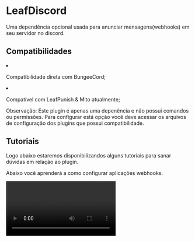 # LeafDiscord
<secondary-label ref="gratuita"/>

<p>Uma dependência opcional usada para anunciar mensagens(webhooks) em seu servidor no discord.</p>

## Compatibilidades

<list>
    <li>
        <p>Compatibilidade direta com BungeeCord;</p>
    </li>
    <li>
        <p>Compatível com LeafPunish & Mito atualmente;</p>
    </li>
</list>

<tip>
    <p><control>Observação:</control> Este plugin é apenas uma depenência e não possui comandos ou permissões. Para configurar está opção você deve acessar os arquivos de configuração dos plugins que possui compatibilidade.</p>
</tip>

## Tutoriais

<p>Logo abaixo estaremos disponibilizandos alguns tutoriais para sanar dúvidas em relação ao plugin.</p>

<chapter title="Clique aqui" collapsible="true">
    <deflist>
        <def title="Como usar LeafDiscord?">
            <p>Abaixo você aprenderá a como configurar aplicações webhooks.</p>
            <video src="https://www.youtube.com/watch?v=zVm-nnQJII4"/>
        </def>
    </deflist>
</chapter>

<seealso title="Veja mais sobre">
    <category ref="wrs">
        <a href="dependências-utilitários.md"/>
        <a href="versões-premium.md"/>
        <a href="criação-items.md"/>
        <a href="conditions.md"/>
    </category>
</seealso>